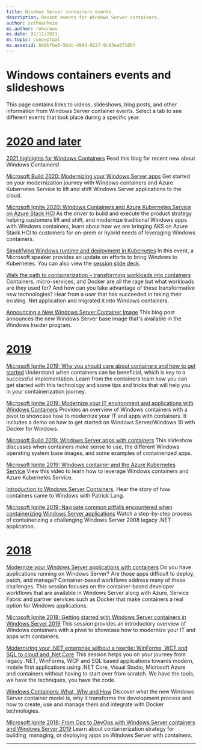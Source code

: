 ```yaml
---
title: Windows Server containers events
description: Recent events for Windows Server containers.
author: sethmanheim
ms.author: roharwoo
ms.date: 02/11/2021
ms.topic: conceptual
ms.assetid: bb9bfbe0-5bdc-4984-912f-9c93ea67105f
---
```

# Windows containers events and slideshows

This page contains links to videos, slideshows, blog posts, and other information from Windows Server container events. Select a tab to see different events that took place during a specific year.

<!-- start tab view -->
# [2020 and later](#tab/2020-and-later)

[2021 highlights for Windows Containers](https://techcommunity.microsoft.com/t5/containers/new-year-new-resolution-and-new-era-of-windows-containers/ba-p/2169761) Read this blog for recent new about Windows Containers!

[Microsoft Build 2020: Modernizing your Windows Server apps](https://channel9.msdn.com/Events/Build/2020/INT143) Get started on your modernization journey with Windows containers and Azure Kubernetes Service to lift and shift Windows Server applications to the cloud.

[Microsoft Ignite 2020: Windows Containers and Azure Kubernetes Service on Azure Stack HCI](https://techcommunity.microsoft.com/t5/containers/microsoft-ignite-2020-windows-containers-and-azure-kubernetes/ba-p/1706554) As the driver to build and execute the product strategy helping customers lift and shift, and modernize traditional Windows apps with Windows containers, learn about how we are bringing AKS on Azure Stack HCI to customers for on-prem or hybrid needs of leveraging Windows containers.

[Simplifying Windows runtime and deployment in Kubernetes](https://www.youtube.com/watch?v=UBlRB-FsBMA&feature=youtu.be) In this event, a Microsoft speaker provides an update on efforts to bring Windows to Kubernetes. You can also view the [session slide deck](https://static.sched.com/hosted_files/kccnceu20/18/Aug19_Simplifying%20Windows%20runtime%20and%20deployment%20in%20Kubernetes_MuzzImam_MichaelMichael.pptx).

[Walk the path to containerization – transforming workloads into containers](https://channel9.msdn.com/Events/Ignite/2016/BRK3319) Containers, micro-services, and Docker are all the rage but what workloads are they used for? And how can you take advantage of these transformative new technologies? Hear from a user that has succeeded in taking their existing .Net application and migrated it into Windows containers.

[Announcing a New Windows Server Container Image](https://techcommunity.microsoft.com/t5/containers/announcing-a-new-windows-server-container-image-preview/ba-p/2304897) This blog post announces the new Windows Server base image that's available in the Windows Insider program.

# [2019](#tab/2019)

[Microsoft Ignite 2019: Why you should care about containers and how to get started](https://myignite.microsoft.com/archives/IG19-MLS1038) Understand when containers can be beneficial, which is key to a successful implementation. Learn from the containers team how you can get started with this technology and some tips and tricks that will help you in your containerization journey.

[Microsoft Ignite 2019: Modernize your IT environment and applications with Windows Containers](https://myignite.microsoft.com/archives/IG19-BRK2147) Provides an overview of Windows containers with a pivot to showcase how to modernize your IT and apps with containers. It includes a demo on how to get started on Windows Server/Windows 10 with Docker for Windows.

[Microsoft Build 2019: Windows Server apps with containers](https://aka.ms/windowscontainers/build19) This slideshow discusses when containers make sense to use, the different Windows operating system base images, and some examples of containerized apps.

[Microsoft Ignite 2019: Windows container and the Azure Kubernetes Service](https://azure.microsoft.com/resources/videos/ignite-2019-windows-container-and-the-azure-kubernetes-service/) View this video to learn how to leverage Windows containers and Azure Kubernetes Service.

[Introduction to Windows Server Containers](https://kubernetespodcast.com/episode/070-windows-server-containers/index.html). Hear the story of how containers came to Windows with Patrick Lang.

[Microsoft Ignite 2019: Navigate common pitfalls encountered when containerizing Windows Server applications](https://myignite.microsoft.com/archives/IG19-THR2191) Watch a step-by-step process of containerizing a challenging Windows Server 2008 legacy .NET application.

# [2018](#tab/2018)

[Modernize your Windows Server applications with containers](https://channel9.msdn.com/Events/Build/2018/BRK2149) Do you have applications running on Windows Server? Are those apps difficult to deploy, patch, and manage? Container-based workflows address many of these challenges. This session focuses on the container-based developer workflows that are available in Windows Server along with Azure, Service Fabric and partner services such as Docker that make containers a real option for Windows applications.

[Microsoft Ignite 2018: Getting started with Windows Server containers in Windows Server 2019](https://www.youtube.com/watch?v=_Rt1OpdrkeA&_lrsc=23df4493-8e55-4ebf-ab9c-09b4135dedff&app=desktop) This session provides an introductory overview of Windows containers with a pivot to showcase how to modernize your IT and apps with containers.

[Modernizing your .NET enterprise without a rewrite: WinForms, WCF and SQL to cloud and .Net Core](https://channel9.msdn.com/Events/Ignite/Microsoft-Ignite-Orlando-2017/BRK3318) This session helps you on your journey from legacy .NET, WinForms, WCF and SQL based applications towards modern, mobile first applications using .NET Core, Visual Studio, Microsoft Azure and containers without having to start over from scratch. We have the tools, we have the techniques, you have the code.

[Windows Containers: What, Why and How](https://channel9.msdn.com/Events/Build/2015/2-704) Discover what the new Windows Server container model is, why it transforms the development process and how to create, use and manage them and integrate with Docker technologies.

[MIcrosoft Ignite 2018: From Ops to DevOps with Windows Server containers and Windows Server 2019](https://www.youtube.com/watch?v=67DkETTsVsM&feature=youtu.be) Learn about containerization strategy for building, managing, or deploying apps on Windows Server with containers.

---
<!-- stop tab view -->
